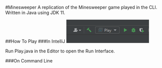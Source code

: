#Minesweeper
A replication of the Minesweeper game played in the CLI. Written in Java using JDK 11. 

##How To Play
###In IntelliJ
![img.png](img.png)

Run Play.java in the Editor to open the Run Interface. 

###On Command Line
